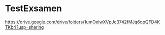 # TestExsamen
https://drive.google.com/drive/folders/1umOoIwXVpJc3742fMJq6qpQFD4KTKbri?usp=sharing

